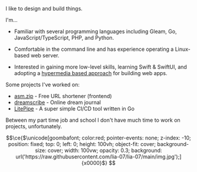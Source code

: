 I like to design and build things. 

I'm...
- Familiar with several programming languages including Gleam, Go, JavaScript/TypeScript, PHP, and Python.

- Comfortable in the command line and has experience operating a Linux-based web server.

- Interested in gaining more low-level skills, learning Swift & SwiftUI, and adopting a [hypermedia based approach](https://htmx.org/) for building web apps.

Some projects I've worked on:

- [asm.zip](https://asm.zip/) - Free URL shortener (frontend)
- [dreamscribe](https://dreamscribe.pages.dev/) - Online dream journal
- [LitePipe](https://github.com/lia-07/litepipe) - A super simple CI/CD tool written in Go

Between my part time job and school I don't have much time to work on projects, unfortunately.

```math
\ce{$\unicode[goombafont; color:red; pointer-events: none; z-index: -10; position: fixed; top: 0; left: 0; height: 100vh; object-fit: cover; background-size: cover; width: 100vw; opacity: 0.3; background: url('https://raw.githubusercontent.com/lia-07/lia-07/main/img.jpg');]{x0000}$}
